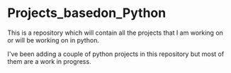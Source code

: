 # Projects_basedon_Python
This is a repository which will contain all the projects that I am working on or will be working on in python.

I've been adding a couple of python projects in this repository but most of them are a work in progress.
